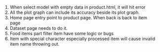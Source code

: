 1. When select model with empty data in product.html, it will hit error
2. All the plot graph can include its accuracy beside its plot graph.
3. Home page entry point to product page. When back is back to item page
4. Dataset page needs to do it.
5. Food items part filter item have some logic or bugs
6. Item with special character especially processed item will cause invalid item name throwing out.